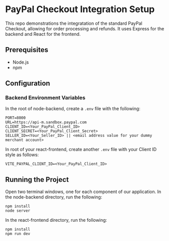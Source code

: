 # PayPal Checkout Integration Setup

This repo demonstrations the integratation of the standard PayPal Checkout, allowing for order processing and refunds. It uses Express for the backend and React for the frontend.

## Prerequisites

- Node.js
- npm

## Configuration

### Backend Environment Variables

In the root of node-backend, create a `.env` file with the following:

```env
PORT=8000
URL=https://api-m.sandbox.paypal.com
CLIENT_ID=<Your_PayPal_Client_ID>
CLIENT_SECRET=<Your_PayPal_Client_Secret>
SELLER_ID=<Your_Seller_ID> || <email address value for your dummy merchant account>
```

In root of your react-frontend, create another `.env` file with your Client ID style as follows:
```env
VITE_PAYPAL_CLIENT_ID=<Your_PayPal_Client_ID>
```

## Running the Project
Open two terminal windows, one for each component of our application. In the node-backend directory, run the following:
```
npm install
node server
```

In the react-frontend directory, run the following:
```
npm install
npm run dev
```
